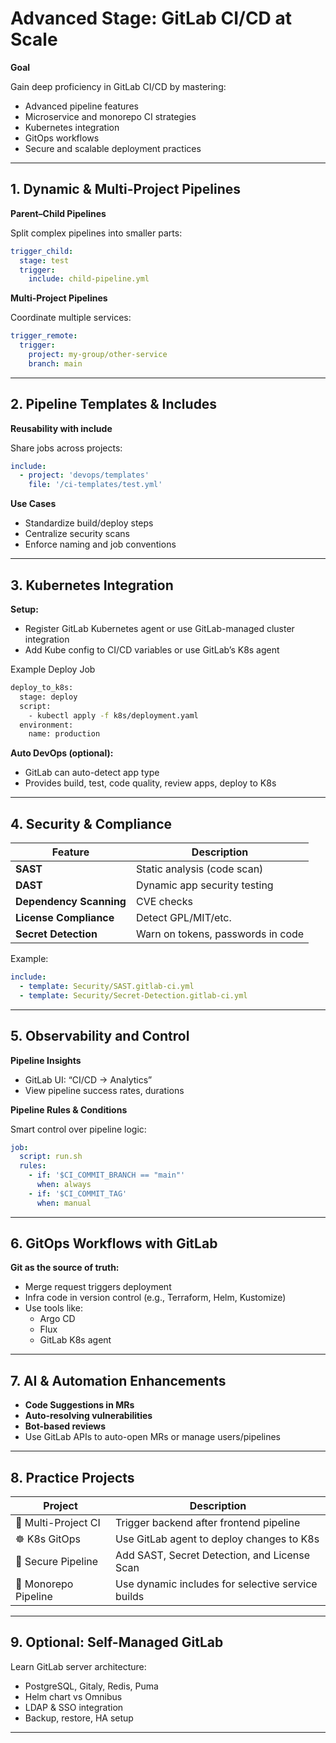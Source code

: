 # Advanced Stage: GitLab CI/CD at Scale

**Goal**

Gain deep proficiency in GitLab CI/CD by mastering:
    
- Advanced pipeline features
- Microservice and monorepo CI strategies
- Kubernetes integration
- GitOps workflows
- Secure and scalable deployment practices

---

## 1. Dynamic & Multi-Project Pipelines

**Parent–Child Pipelines**

Split complex pipelines into smaller parts:

```yaml
trigger_child:
  stage: test
  trigger:
    include: child-pipeline.yml
```

**Multi-Project Pipelines**

Coordinate multiple services:

```yaml
trigger_remote:
  trigger:
    project: my-group/other-service
    branch: main
```

---

## 2. Pipeline Templates & Includes

**Reusability with include**

Share jobs across projects:

```yaml
include:
  - project: 'devops/templates'
    file: '/ci-templates/test.yml'
```

**Use Cases**

- Standardize build/deploy steps
- Centralize security scans
- Enforce naming and job conventions

---

## 3. Kubernetes Integration

**Setup:**

- Register GitLab Kubernetes agent or use GitLab-managed cluster integration
- Add Kube config to CI/CD variables or use GitLab’s K8s agent

Example Deploy Job

```bash
deploy_to_k8s:
  stage: deploy
  script:
    - kubectl apply -f k8s/deployment.yaml
  environment:
    name: production
```

**Auto DevOps (optional):**

- GitLab can auto-detect app type
- Provides build, test, code quality, review apps, deploy to K8s

---

## 4. Security & Compliance

| Feature                 | Description                       |
| ----------------------- | --------------------------------- |
| **SAST**                | Static analysis (code scan)       |
| **DAST**                | Dynamic app security testing      |
| **Dependency Scanning** | CVE checks                        |
| **License Compliance**  | Detect GPL/MIT/etc.               |
| **Secret Detection**    | Warn on tokens, passwords in code |

Example:

```yaml
include:
  - template: Security/SAST.gitlab-ci.yml
  - template: Security/Secret-Detection.gitlab-ci.yml
```

---

## 5. Observability and Control

**Pipeline Insights**

- GitLab UI: “CI/CD → Analytics”
- View pipeline success rates, durations

**Pipeline Rules & Conditions**

Smart control over pipeline logic:

```yaml
job:
  script: run.sh
  rules:
    - if: '$CI_COMMIT_BRANCH == "main"'
      when: always
    - if: '$CI_COMMIT_TAG'
      when: manual
```

---

## 6. GitOps Workflows with GitLab

**Git as the source of truth:**

- Merge request triggers deployment
- Infra code in version control (e.g., Terraform, Helm, Kustomize)
- Use tools like:
  - Argo CD
  - Flux
  - GitLab K8s agent

---

## 7. AI & Automation Enhancements

- **Code Suggestions in MRs**
- **Auto-resolving vulnerabilities**
- **Bot-based reviews**
- Use GitLab APIs to auto-open MRs or manage users/pipelines

---

## 8. Practice Projects

| Project              | Description                                       |
| -------------------- | ------------------------------------------------- |
| 🔗 Multi-Project CI  | Trigger backend after frontend pipeline           |
| ☸️ K8s GitOps        | Use GitLab agent to deploy changes to K8s         |
| 🔐 Secure Pipeline   | Add SAST, Secret Detection, and License Scan      |
| 📂 Monorepo Pipeline | Use dynamic includes for selective service builds |

---

## 9. Optional: Self-Managed GitLab

Learn GitLab server architecture:

- PostgreSQL, Gitaly, Redis, Puma
- Helm chart vs Omnibus
- LDAP & SSO integration
- Backup, restore, HA setup

---
